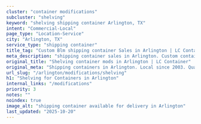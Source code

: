 ```yaml
---
cluster: "container modifications"
subcluster: "shelving"
keyword: "shelving shipping container Arlington, TX"
intent: "Commercial-Local"
page_type: "Location-Service"
city: "Arlington, TX"
service_type: "shipping container"
title_tag: "Custom Blm shipping container Sales in Arlington | LC Container"
meta_description: "shipping container sales in Arlington. Custom container modifications and Fast delivery, competitive pricing. Serving modifications area. Quote ID: GJ5. Call (214) 524-4168 for your free quote today."
original_title: "Shelving container mods in Arlington | LC Container"
original_meta: "Shipping containers in Arlington. Local since 2003. Quality containers. Fast delivery. Get your free quote — call (214) 524-4168 today. LC Container — your t..."
url_slug: "/arlington/modifications/shelving"
h1: "Shelving for Containers in Arlington"
internal_links: "/modifications"
priority: 3
notes: ""
noindex: true
image_alt: "shipping container available for delivery in Arlington"
last_updated: "2025-10-20"
---
```


<!-- TODO: Add unique city/inventory copy, images, and internal links here. -->
